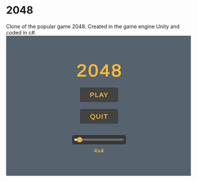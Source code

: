# 2048
Clone of the popular game 2048. Created in the game engine Unity and coded in c#.
![alt text](https://github.com/Eflox/2048/blob/main/Project/Pictures/Menu.png?raw=true)
